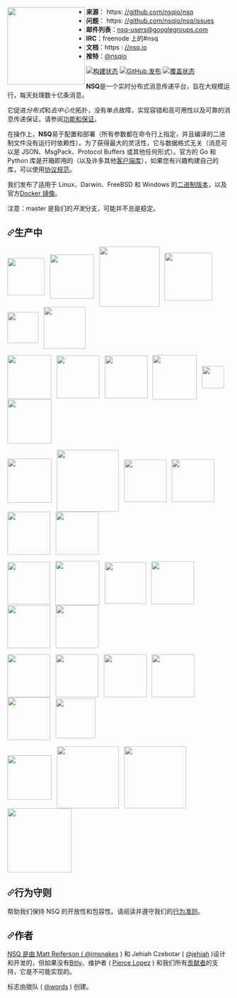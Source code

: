 <div class="Box-sc-g0xbh4-0 bJMeLZ js-snippet-clipboard-copy-unpositioned" data-hpc="true"><article class="markdown-body entry-content container-lg" itemprop="text"><p align="center" dir="auto">
<a target="_blank" rel="noopener noreferrer nofollow" href="https://camo.githubusercontent.com/ae71639ad4c4feb7a9c941a34105d073b1a4b2e194763cc324ae738c66796dd5/68747470733a2f2f6e73712e696f2f7374617469632f696d672f6e73715f626c75652e706e67"><img align="left" width="175" src="https://camo.githubusercontent.com/ae71639ad4c4feb7a9c941a34105d073b1a4b2e194763cc324ae738c66796dd5/68747470733a2f2f6e73712e696f2f7374617469632f696d672f6e73715f626c75652e706e67" data-canonical-src="https://nsq.io/static/img/nsq_blue.png" style="max-width: 100%;"></a>
</p><ul dir="auto">
<li><strong><font style="vertical-align: inherit;"><font style="vertical-align: inherit;">来源</font></font></strong><font style="vertical-align: inherit;"><font style="vertical-align: inherit;">： https: </font></font><a href="https://github.com/nsqio/nsq"><font style="vertical-align: inherit;"><font style="vertical-align: inherit;">//github.com/nsqio/nsq</font></font></a>
</li><li><strong><font style="vertical-align: inherit;"><font style="vertical-align: inherit;">问题</font></font></strong><font style="vertical-align: inherit;"><font style="vertical-align: inherit;">： https: </font></font><a href="https://github.com/nsqio/nsq/issues"><font style="vertical-align: inherit;"><font style="vertical-align: inherit;">//github.com/nsqio/nsq/issues</font></font></a>
</li><li><strong><font style="vertical-align: inherit;"><font style="vertical-align: inherit;">邮件列表</font></font></strong><font style="vertical-align: inherit;"><font style="vertical-align: inherit;">：</font></font><a href="https://groups.google.com/d/forum/nsq-users" rel="nofollow"><font style="vertical-align: inherit;"><font style="vertical-align: inherit;">nsq-users@googlegroups.com</font></font></a>
</li><li><strong><font style="vertical-align: inherit;"><font style="vertical-align: inherit;">IRC</font></font></strong><font style="vertical-align: inherit;"><font style="vertical-align: inherit;">：freenode 上的#nsq
</font></font></li><li><strong><font style="vertical-align: inherit;"><font style="vertical-align: inherit;">文档</font></font></strong><font style="vertical-align: inherit;"><font style="vertical-align: inherit;">：https : </font></font><a href="https://nsq.io" rel="nofollow"><font style="vertical-align: inherit;"><font style="vertical-align: inherit;">//nsq.io</font></font></a>
</li><li><strong><font style="vertical-align: inherit;"><font style="vertical-align: inherit;">推特</font></font></strong><font style="vertical-align: inherit;"><font style="vertical-align: inherit;">：</font></font><a href="https://twitter.com/nsqio" rel="nofollow"><font style="vertical-align: inherit;"><font style="vertical-align: inherit;">@nsqio</font></font></a>
</li></ul>
<p dir="auto"></p>
<p dir="auto"><a href="https://github.com/nsqio/nsq/actions"><img src="https://github.com/nsqio/nsq/workflows/tests/badge.svg" alt="构建状态" style="max-width: 100%;"></a> <a href="https://github.com/nsqio/nsq/releases/latest"><img src="https://camo.githubusercontent.com/7cfc34fdb5eca6c4cf0571844093a27bd64f7e430a69a68d1f24f84bd5caad7b/68747470733a2f2f696d672e736869656c64732e696f2f6769746875622f72656c656173652f6e7371696f2f6e73712e737667" alt="GitHub 发布" data-canonical-src="https://img.shields.io/github/release/nsqio/nsq.svg" style="max-width: 100%;"></a> <a href="https://coveralls.io/github/nsqio/nsq?branch=master" rel="nofollow"><img src="https://camo.githubusercontent.com/15ba767254aaa948572eecbbb77b28d6bf4a6a7cb2080d4abfd5c8f502da07bf/68747470733a2f2f636f766572616c6c732e696f2f7265706f732f6769746875622f6e7371696f2f6e73712f62616467652e7376673f6272616e63683d6d6173746572" alt="覆盖状态" data-canonical-src="https://coveralls.io/repos/github/nsqio/nsq/badge.svg?branch=master" style="max-width: 100%;"></a></p>
<p dir="auto"><strong><font style="vertical-align: inherit;"><font style="vertical-align: inherit;">NSQ</font></font></strong><font style="vertical-align: inherit;"><font style="vertical-align: inherit;">是一个实时分布式消息传递平台，旨在大规模运行，每天处理数十亿条消息。</font></font></p>
<p dir="auto"><font style="vertical-align: inherit;"><font style="vertical-align: inherit;">它促进</font></font><em><font style="vertical-align: inherit;"><font style="vertical-align: inherit;">分布式</font></font></em><font style="vertical-align: inherit;"><font style="vertical-align: inherit;">和</font></font><em><font style="vertical-align: inherit;"><font style="vertical-align: inherit;">去中心化</font></font></em><font style="vertical-align: inherit;"><font style="vertical-align: inherit;">拓扑，没有单点故障，实现容错和高可用性以及可靠的消息传递保证。</font><font style="vertical-align: inherit;">请参阅</font></font><a href="https://nsq.io/overview/features_and_guarantees.html" rel="nofollow"><font style="vertical-align: inherit;"><font style="vertical-align: inherit;">功能和保证</font></font></a><font style="vertical-align: inherit;"><font style="vertical-align: inherit;">。</font></font></p>
<p dir="auto"><font style="vertical-align: inherit;"><font style="vertical-align: inherit;">在操作上，</font></font><strong><font style="vertical-align: inherit;"><font style="vertical-align: inherit;">NSQ</font></font></strong><font style="vertical-align: inherit;"><font style="vertical-align: inherit;">易于配置和部署（所有参数都在命令行上指定，并且编译的二进制文件没有运行时依赖性）。</font><font style="vertical-align: inherit;">为了获得最大的灵活性，它与数据格式无关（消息可以是 JSON、MsgPack、Protocol Buffers 或其他任何形式）。</font><font style="vertical-align: inherit;">官方的 Go 和 Python 库是开箱即用的（以及许多其他</font></font><a href="https://nsq.io/clients/client_libraries.html" rel="nofollow"><font style="vertical-align: inherit;"><font style="vertical-align: inherit;">客户端库</font></font></a><font style="vertical-align: inherit;"><font style="vertical-align: inherit;">），如果您有兴趣构建自己的库，可以使用</font></font><a href="https://nsq.io/clients/tcp_protocol_spec.html" rel="nofollow"><font style="vertical-align: inherit;"><font style="vertical-align: inherit;">协议规范</font></font></a><font style="vertical-align: inherit;"><font style="vertical-align: inherit;">。</font></font></p>
<p dir="auto"><font style="vertical-align: inherit;"><font style="vertical-align: inherit;">我们发布了适用于 Linux、Darwin、FreeBSD 和 Windows 的</font></font><a href="https://nsq.io/deployment/installing.html" rel="nofollow"><font style="vertical-align: inherit;"><font style="vertical-align: inherit;">二进制版本</font></font></a><font style="vertical-align: inherit;"><font style="vertical-align: inherit;">，以及官方</font></font><a href="https://nsq.io/deployment/docker.html" rel="nofollow"><font style="vertical-align: inherit;"><font style="vertical-align: inherit;">Docker 镜像</font></font></a><font style="vertical-align: inherit;"><font style="vertical-align: inherit;">。</font></font></p>
<p dir="auto"><font style="vertical-align: inherit;"><font style="vertical-align: inherit;">注意：master 是我们的</font></font><em><font style="vertical-align: inherit;"><font style="vertical-align: inherit;">开发</font></font></em><font style="vertical-align: inherit;"><font style="vertical-align: inherit;">分支，可能并不总是稳定。</font></font></p>
<h2 tabindex="-1" dir="auto"><a id="user-content-in-production" class="anchor" aria-hidden="true" tabindex="-1" href="#in-production"><svg class="octicon octicon-link" viewBox="0 0 16 16" version="1.1" width="16" height="16" aria-hidden="true"><path d="m7.775 3.275 1.25-1.25a3.5 3.5 0 1 1 4.95 4.95l-2.5 2.5a3.5 3.5 0 0 1-4.95 0 .751.751 0 0 1 .018-1.042.751.751 0 0 1 1.042-.018 1.998 1.998 0 0 0 2.83 0l2.5-2.5a2.002 2.002 0 0 0-2.83-2.83l-1.25 1.25a.751.751 0 0 1-1.042-.018.751.751 0 0 1-.018-1.042Zm-4.69 9.64a1.998 1.998 0 0 0 2.83 0l1.25-1.25a.751.751 0 0 1 1.042.018.751.751 0 0 1 .018 1.042l-1.25 1.25a3.5 3.5 0 1 1-4.95-4.95l2.5-2.5a3.5 3.5 0 0 1 4.95 0 .751.751 0 0 1-.018 1.042.751.751 0 0 1-1.042.018 1.998 1.998 0 0 0-2.83 0l-2.5 2.5a1.998 1.998 0 0 0 0 2.83Z"></path></svg></a><font style="vertical-align: inherit;"><font style="vertical-align: inherit;">生产中</font></font></h2>
<p dir="auto"><a href="https://bitly.com/" rel="nofollow"><img src="https://camo.githubusercontent.com/ad5f7cbddb5441228a19a52ff33661df318047dca52e52d0cbb400d622f60b8c/68747470733a2f2f6e73712e696f2f7374617469632f696d672f6269746c795f6c6f676f2e706e67" width="84" align="middle" data-canonical-src="https://nsq.io/static/img/bitly_logo.png" style="max-width: 100%;"></a>&nbsp;&nbsp;
<a href="https://www.life360.com/" rel="nofollow"><img src="https://camo.githubusercontent.com/2ad625d896b6d61aad18b1f7bb9cc0a4cc8324aa279723027220223e2f7f5bb9/68747470733a2f2f6e73712e696f2f7374617469632f696d672f6c6966653336305f6c6f676f2e706e67" width="100" align="middle" data-canonical-src="https://nsq.io/static/img/life360_logo.png" style="max-width: 100%;"></a>&nbsp;&nbsp;
<a href="https://www.simplereach.com/" rel="nofollow"><img src="https://camo.githubusercontent.com/e96e7f1adf415fbeb735df30438ca5568181d2d45ac90904788eb9a86b2fb76f/68747470733a2f2f6e73712e696f2f7374617469632f696d672f73696d706c6572656163685f6c6f676f2e706e67" width="136" align="middle" data-canonical-src="https://nsq.io/static/img/simplereach_logo.png" style="max-width: 100%;"></a>&nbsp;&nbsp;
<a href="https://moz.com/" rel="nofollow"><img src="https://camo.githubusercontent.com/1ed9345bf91cc1dddddfc399089fd3915a8a456c093d37fb2e00c84ee134b412/68747470733a2f2f6e73712e696f2f7374617469632f696d672f6d6f7a5f6c6f676f2e706e67" width="108" align="middle" data-canonical-src="https://nsq.io/static/img/moz_logo.png" style="max-width: 100%;"></a>&nbsp;&nbsp;
<a href="https://segment.com/" rel="nofollow"><img src="https://camo.githubusercontent.com/87a3d4cad4abdfe2d46dfda73f0013f03a0ec59cf8ecee6954837408407a20bc/68747470733a2f2f6e73712e696f2f7374617469632f696d672f7365676d656e745f6c6f676f2e706e67" width="70" align="middle" data-canonical-src="https://nsq.io/static/img/segment_logo.png" style="max-width: 100%;"></a>&nbsp;&nbsp;
<a href="https://eventful.com/events" rel="nofollow"><img src="https://camo.githubusercontent.com/823bd70ca678381d5db6f204670698a0e2167994bb60be8d2ee80987ae371db9/68747470733a2f2f6e73712e696f2f7374617469632f696d672f6576656e7466756c5f6c6f676f2e706e67" width="95" align="middle" data-canonical-src="https://nsq.io/static/img/eventful_logo.png" style="max-width: 100%;"></a><br></p>
<p dir="auto"><a href="https://www.energyhub.com/" rel="nofollow"><img src="https://camo.githubusercontent.com/1d5e82c47bf807edb0901798d46f6c8fddfddc0b6364ee1f3137d9531452b6d0/68747470733a2f2f6e73712e696f2f7374617469632f696d672f656e657267796875625f6c6f676f2e706e67" width="99" align="middle" data-canonical-src="https://nsq.io/static/img/energyhub_logo.png" style="max-width: 100%;"></a>&nbsp;&nbsp;
<a href="https://project-fifo.net/" rel="nofollow"><img src="https://camo.githubusercontent.com/a9916f85132c3de9dadeb86ffab33b367686a0b0d1c6d5ff6e3749d3ab4950d2/68747470733a2f2f6e73712e696f2f7374617469632f696d672f70726f6a6563745f6669666f2e706e67" width="97" align="middle" data-canonical-src="https://nsq.io/static/img/project_fifo.png" style="max-width: 100%;"></a>&nbsp;&nbsp;
<a href="https://trendrr.com/" rel="nofollow"><img src="https://camo.githubusercontent.com/dc8f4690ef23a36ef4b0a69d7323711bfc5dea693267f068113f0a58090601c6/68747470733a2f2f6e73712e696f2f7374617469632f696d672f7472656e6472725f6c6f676f2e706e67" width="97" align="middle" data-canonical-src="https://nsq.io/static/img/trendrr_logo.png" style="max-width: 100%;"></a>&nbsp;&nbsp;
<a href="https://reonomy.com/" rel="nofollow"><img src="https://camo.githubusercontent.com/53dac38c1f1486c5eccdf0ae79cfe24400beef0e8be53eaa8c9c1c1434f12cea/68747470733a2f2f6e73712e696f2f7374617469632f696d672f72656f6e6f6d795f6c6f676f2e706e67" width="100" align="middle" data-canonical-src="https://nsq.io/static/img/reonomy_logo.png" style="max-width: 100%;"></a>&nbsp;&nbsp;
<a href="https://hw-ops.com/" rel="nofollow"><img src="https://camo.githubusercontent.com/7397cae143a86e220f7f684db04bd71f228903ece92639a2aaac9126e5e3a57a/68747470733a2f2f6e73712e696f2f7374617469632f696d672f68656176795f77617465722e706e67" width="50" align="middle" data-canonical-src="https://nsq.io/static/img/heavy_water.png" style="max-width: 100%;"></a>&nbsp;&nbsp;
<a href="https://www.getlytics.com/" rel="nofollow"><img src="https://camo.githubusercontent.com/cfd222f25a5dc572fffeb2fce458f9a9bf295ca68d545f6b6b8ac4880b25440c/68747470733a2f2f6e73712e696f2f7374617469632f696d672f6c79746963732e706e67" width="100" align="middle" data-canonical-src="https://nsq.io/static/img/lytics.png" style="max-width: 100%;"></a><br></p>
<p dir="auto"><a href="https://mediaforge.com/" rel="nofollow"><img src="https://camo.githubusercontent.com/5f8484aa05709a2c0115b5bd8cf7defe33457d986a7df5b597fc280880fc1340/68747470733a2f2f6e73712e696f2f7374617469632f696d672f72616b7574656e2e706e67" width="100" align="middle" data-canonical-src="https://nsq.io/static/img/rakuten.png" style="max-width: 100%;"></a>&nbsp;&nbsp;
<a href="https://wistia.com/" rel="nofollow"><img src="https://camo.githubusercontent.com/98233b4aa81ec71f6c73874924a475f2470599e9b6fc242191f265fbedc14924/68747470733a2f2f6e73712e696f2f7374617469632f696d672f7769737469615f6c6f676f2e706e67" width="140" align="middle" data-canonical-src="https://nsq.io/static/img/wistia_logo.png" style="max-width: 100%;"></a>&nbsp;&nbsp;
<a href="https://stripe.com/" rel="nofollow"><img src="https://camo.githubusercontent.com/ac171d3febf3c2d0d2af77eddacc4d9a7b79630795742d958217b8e615d66fc1/68747470733a2f2f6e73712e696f2f7374617469632f696d672f7374726970655f6c6f676f2e706e67" width="96" align="middle" data-canonical-src="https://nsq.io/static/img/stripe_logo.png" style="max-width: 100%;"></a>&nbsp;&nbsp;
<a href="https://www.shipwire.com/" rel="nofollow"><img src="https://camo.githubusercontent.com/796b21a4ca7e2301aa51aa28db3b30ba41b64eb1f05778d65f084f92ecc76f56/68747470733a2f2f6e73712e696f2f7374617469632f696d672f73686970776972655f6c6f676f2e706e67" width="97" align="middle" data-canonical-src="https://nsq.io/static/img/shipwire_logo.png" style="max-width: 100%;"></a>&nbsp;&nbsp;
<a href="https://digg.com/" rel="nofollow"><img src="https://camo.githubusercontent.com/9778ba17396658965e9bf4823442578b3c1ff6ab3c7f6de21fdc1787af415e11/68747470733a2f2f6e73712e696f2f7374617469632f696d672f646967675f6c6f676f2e706e67" width="97" align="middle" data-canonical-src="https://nsq.io/static/img/digg_logo.png" style="max-width: 100%;"></a>&nbsp;&nbsp;
<a href="https://www.scalabull.com/" rel="nofollow"><img src="https://camo.githubusercontent.com/535211164ed5be9aade1842d18d834b43ab6c05f93205923ef9b785e5f70db2d/68747470733a2f2f6e73712e696f2f7374617469632f696d672f7363616c6162756c6c5f6c6f676f2e706e67" width="97" align="middle" data-canonical-src="https://nsq.io/static/img/scalabull_logo.png" style="max-width: 100%;"></a><br></p>
<p dir="auto"><a href="https://www.soundest.com/" rel="nofollow"><img src="https://camo.githubusercontent.com/aa2ecd48f826efc5d6b3dc2c797e729730c5a5ec623b0e3fd03e38ca7ead94c3/68747470733a2f2f6e73712e696f2f7374617469632f696d672f736f756e646573745f6c6f676f2e706e67" width="96" align="middle" data-canonical-src="https://nsq.io/static/img/soundest_logo.png" style="max-width: 100%;"></a>&nbsp;&nbsp;
<a href="https://www.docker.com/" rel="nofollow"><img src="https://camo.githubusercontent.com/5a980fb4347c29e9911b9229d4b0042c9ea023cde0f7494d20b609fce6e5b4da/68747470733a2f2f6e73712e696f2f7374617469632f696d672f646f636b65725f6c6f676f2e706e67" width="100" align="middle" data-canonical-src="https://nsq.io/static/img/docker_logo.png" style="max-width: 100%;"></a>&nbsp;&nbsp;
<a href="https://www.getweave.com/" rel="nofollow"><img src="https://camo.githubusercontent.com/803f09dfec1578315863e236727bfe93328457e98705f81e4597ef352e7338fc/68747470733a2f2f6e73712e696f2f7374617469632f696d672f77656176655f6c6f676f2e706e67" width="94" align="middle" data-canonical-src="https://nsq.io/static/img/weave_logo.png" style="max-width: 100%;"></a>&nbsp;&nbsp;
<a href="https://www.augury.com/" rel="nofollow"><img src="https://camo.githubusercontent.com/79ecc323acbfb2027f2e036fe7b4b5c4209753860227f2bb74e1954419f0d3e5/68747470733a2f2f6e73712e696f2f7374617469632f696d672f6175677572795f6c6f676f2e706e67" width="97" align="middle" data-canonical-src="https://nsq.io/static/img/augury_logo.png" style="max-width: 100%;"></a>&nbsp;&nbsp;
<a href="https://www.buzzfeed.com/" rel="nofollow"><img src="https://camo.githubusercontent.com/c7590b9b20abe0abf3eef357cdf4fe3844cfe5995585bb80234a959c71b8fe76/68747470733a2f2f6e73712e696f2f7374617469632f696d672f62757a7a666565645f6c6f676f2e706e67" width="97" align="middle" data-canonical-src="https://nsq.io/static/img/buzzfeed_logo.png" style="max-width: 100%;"></a>&nbsp;&nbsp;
<a href="https://eztable.com/" rel="nofollow"><img src="https://camo.githubusercontent.com/148fc89547013cecb4ac8c769ef59d385ab001ba85b2e5023f8c6031bdc74d23/68747470733a2f2f6e73712e696f2f7374617469632f696d672f657a7461626c655f6c6f676f2e706e67" width="97" align="middle" data-canonical-src="https://nsq.io/static/img/eztable_logo.png" style="max-width: 100%;"></a><br></p>
<p dir="auto"><a href="https://www.dotabuff.com/" rel="nofollow"><img src="https://camo.githubusercontent.com/75a5e0fb4952f1e83fd6b9986ba6ae7f57154a96d324d423d95ca664f4520b08/68747470733a2f2f6e73712e696f2f7374617469632f696d672f646f7461627566665f6c6f676f2e706e67" width="97" align="middle" data-canonical-src="https://nsq.io/static/img/dotabuff_logo.png" style="max-width: 100%;"></a>&nbsp;&nbsp;
<a href="https://www.fastly.com/" rel="nofollow"><img src="https://camo.githubusercontent.com/cb950decfc3f3e7783914f2bd2a5db739e2a94f11c355479926dd4cb37f78de0/68747470733a2f2f6e73712e696f2f7374617469632f696d672f666173746c795f6c6f676f2e706e67" width="97" align="middle" data-canonical-src="https://nsq.io/static/img/fastly_logo.png" style="max-width: 100%;"></a>&nbsp;&nbsp;
<a href="https://talky.io/" rel="nofollow"><img src="https://camo.githubusercontent.com/6796cf2bd1afa7c05c9ae2bfff7b8c2a3dd32a5aa3ee4d9a30573a78ed2164f2/68747470733a2f2f6e73712e696f2f7374617469632f696d672f74616c6b795f6c6f676f2e706e67" width="97" align="middle" data-canonical-src="https://nsq.io/static/img/talky_logo.png" style="max-width: 100%;"></a>&nbsp;&nbsp;
<a href="https://groupme.com/" rel="nofollow"><img src="https://camo.githubusercontent.com/d33a6b660451be6a83cb444f2775686cb6afc148d3cc86b8e913325a2cea5b88/68747470733a2f2f6e73712e696f2f7374617469632f696d672f67726f75706d655f6c6f676f2e706e67" width="97" align="middle" data-canonical-src="https://nsq.io/static/img/groupme_logo.png" style="max-width: 100%;"></a>&nbsp;&nbsp;
<a href="https://wiredcraft.com/" rel="nofollow"><img src="https://camo.githubusercontent.com/461dcbd769d4e85c1adcdec249bc36c11b8f18740d0b24f8e524aa374d5121ae/68747470733a2f2f6e73712e696f2f7374617469632f696d672f776972656463726166745f6c6f676f2e6a7067" width="97" align="middle" data-canonical-src="https://nsq.io/static/img/wiredcraft_logo.jpg" style="max-width: 100%;"></a>&nbsp;&nbsp;
<a href="https://sproutsocial.com/" rel="nofollow"><img src="https://camo.githubusercontent.com/15acd3f56be64a7d144bbb22c9a93300fda83d26b1275e0b8b8d85fd315ea52b/68747470733a2f2f6e73712e696f2f7374617469632f696d672f7370726f7574736f6369616c5f6c6f676f2e706e67" width="90" align="middle" data-canonical-src="https://nsq.io/static/img/sproutsocial_logo.png" style="max-width: 100%;"></a><br></p>
<p dir="auto"><a href="https://fandom.wikia.com/" rel="nofollow"><img src="https://camo.githubusercontent.com/32e4592d5f04bc8319e5cd6f0c09fd5c091fa1fa6d88776c81d2ecbdec5f8eba/68747470733a2f2f6e73712e696f2f7374617469632f696d672f66616e646f6d5f6c6f676f2e737667" width="100" align="middle" data-canonical-src="https://nsq.io/static/img/fandom_logo.svg" style="max-width: 100%;"></a>&nbsp;&nbsp;
<a href="https://gitee.com/" rel="nofollow"><img src="https://camo.githubusercontent.com/aa2db3ff09f85643a69acc03d8b4d37eb026663eb73de75f960a12de1c969684/68747470733a2f2f6e73712e696f2f7374617469632f696d672f67697465655f6c6f676f2e737667" width="140" align="middle" data-canonical-src="https://nsq.io/static/img/gitee_logo.svg" style="max-width: 100%;"></a>&nbsp;&nbsp;
<a href="https://bytedance.com/" rel="nofollow"><img src="https://camo.githubusercontent.com/dc5ae5c3ecc5339252a6e8a343de18e17172f42917f6cf3d498255c03fcda39d/68747470733a2f2f6e73712e696f2f7374617469632f696d672f6279746564616e63655f6c6f676f2e706e67" width="140" align="middle" data-canonical-src="https://nsq.io/static/img/bytedance_logo.png" style="max-width: 100%;"></a>&nbsp;&nbsp;
<a href="https://www.tokopedia.com/" rel="nofollow"><img src="https://camo.githubusercontent.com/e0224f44fc4c78d28a5e31b4166711ba2f5e706d5df60024176ea6d6ca26ca88/68747470733a2f2f6e73712e696f2f7374617469632f696d672f746f6b6f70656469615f6c6f676f2e737667" width="145" align="middle" data-canonical-src="https://nsq.io/static/img/tokopedia_logo.svg" style="max-width: 100%;"></a><br></p>
<h2 tabindex="-1" dir="auto"><a id="user-content-code-of-conduct" class="anchor" aria-hidden="true" tabindex="-1" href="#code-of-conduct"><svg class="octicon octicon-link" viewBox="0 0 16 16" version="1.1" width="16" height="16" aria-hidden="true"><path d="m7.775 3.275 1.25-1.25a3.5 3.5 0 1 1 4.95 4.95l-2.5 2.5a3.5 3.5 0 0 1-4.95 0 .751.751 0 0 1 .018-1.042.751.751 0 0 1 1.042-.018 1.998 1.998 0 0 0 2.83 0l2.5-2.5a2.002 2.002 0 0 0-2.83-2.83l-1.25 1.25a.751.751 0 0 1-1.042-.018.751.751 0 0 1-.018-1.042Zm-4.69 9.64a1.998 1.998 0 0 0 2.83 0l1.25-1.25a.751.751 0 0 1 1.042.018.751.751 0 0 1 .018 1.042l-1.25 1.25a3.5 3.5 0 1 1-4.95-4.95l2.5-2.5a3.5 3.5 0 0 1 4.95 0 .751.751 0 0 1-.018 1.042.751.751 0 0 1-1.042.018 1.998 1.998 0 0 0-2.83 0l-2.5 2.5a1.998 1.998 0 0 0 0 2.83Z"></path></svg></a><font style="vertical-align: inherit;"><font style="vertical-align: inherit;">行为守则</font></font></h2>
<p dir="auto"><font style="vertical-align: inherit;"><font style="vertical-align: inherit;">帮助我们保持 NSQ 的开放性和包容性。</font><font style="vertical-align: inherit;">请阅读并遵守我们的</font></font><a href="/nsqio/nsq/blob/master/CODE_OF_CONDUCT.md"><font style="vertical-align: inherit;"><font style="vertical-align: inherit;">行为准则</font></font></a><font style="vertical-align: inherit;"><font style="vertical-align: inherit;">。</font></font></p>
<h2 tabindex="-1" dir="auto"><a id="user-content-authors" class="anchor" aria-hidden="true" tabindex="-1" href="#authors"><svg class="octicon octicon-link" viewBox="0 0 16 16" version="1.1" width="16" height="16" aria-hidden="true"><path d="m7.775 3.275 1.25-1.25a3.5 3.5 0 1 1 4.95 4.95l-2.5 2.5a3.5 3.5 0 0 1-4.95 0 .751.751 0 0 1 .018-1.042.751.751 0 0 1 1.042-.018 1.998 1.998 0 0 0 2.83 0l2.5-2.5a2.002 2.002 0 0 0-2.83-2.83l-1.25 1.25a.751.751 0 0 1-1.042-.018.751.751 0 0 1-.018-1.042Zm-4.69 9.64a1.998 1.998 0 0 0 2.83 0l1.25-1.25a.751.751 0 0 1 1.042.018.751.751 0 0 1 .018 1.042l-1.25 1.25a3.5 3.5 0 1 1-4.95-4.95l2.5-2.5a3.5 3.5 0 0 1 4.95 0 .751.751 0 0 1-.018 1.042.751.751 0 0 1-1.042.018 1.998 1.998 0 0 0-2.83 0l-2.5 2.5a1.998 1.998 0 0 0 0 2.83Z"></path></svg></a><font style="vertical-align: inherit;"><font style="vertical-align: inherit;">作者</font></font></h2>
<p dir="auto"><font style="vertical-align: inherit;"></font><a href="https://twitter.com/imsnakes" rel="nofollow"><font style="vertical-align: inherit;"><font style="vertical-align: inherit;">NSQ 是由 Matt Reiferson ( @imsnakes</font></font></a><font style="vertical-align: inherit;"><font style="vertical-align: inherit;"> ) 和 Jehiah Czebotar ( </font></font><a href="https://twitter.com/jehiah" rel="nofollow"><font style="vertical-align: inherit;"><font style="vertical-align: inherit;">@jehiah</font></font></a><font style="vertical-align: inherit;"><font style="vertical-align: inherit;"> )设计和开发的</font><font style="vertical-align: inherit;">，但如果没有</font></font><a href="https://bitly.com" rel="nofollow"><font style="vertical-align: inherit;"><font style="vertical-align: inherit;">Bitly</font></font></a><font style="vertical-align: inherit;"><font style="vertical-align: inherit;">、维护者 ( </font></font><a href="https://github.com/ploxiln"><font style="vertical-align: inherit;"><font style="vertical-align: inherit;">Pierce Lopez</font></font></a><font style="vertical-align: inherit;"><font style="vertical-align: inherit;"> ) 和我们所有</font></font><a href="https://github.com/nsqio/nsq/graphs/contributors"><font style="vertical-align: inherit;"><font style="vertical-align: inherit;">贡献者</font></font></a><font style="vertical-align: inherit;"><font style="vertical-align: inherit;">的支持，它是不可能实现的。</font></font></p>
<p dir="auto"><font style="vertical-align: inherit;"><font style="vertical-align: inherit;">标志由狼队 ( </font></font><a href="https://twitter.com/kisalow" rel="nofollow"><font style="vertical-align: inherit;"><font style="vertical-align: inherit;">@words</font></font></a><font style="vertical-align: inherit;"><font style="vertical-align: inherit;"> ) 创建。</font></font></p>
</article></div>
